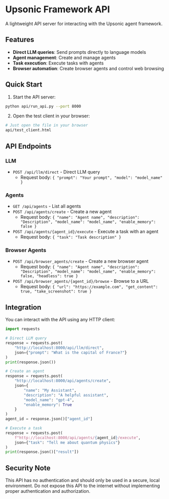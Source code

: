 # Upsonic Framework API

A lightweight API server for interacting with the Upsonic agent framework.

## Features

- **Direct LLM queries**: Send prompts directly to language models
- **Agent management**: Create and manage agents
- **Task execution**: Execute tasks with agents
- **Browser automation**: Create browser agents and control web browsing

## Quick Start

1. Start the API server:

```bash
python api/run_api.py --port 8000
```

2. Open the test client in your browser:

```bash
# Just open the file in your browser
api/test_client.html
```

## API Endpoints

### LLM

- `POST /api/llm/direct` - Direct LLM query
  - Request body: `{ "prompt": "Your prompt", "model": "model_name" }`

### Agents

- `GET /api/agents` - List all agents
- `POST /api/agents/create` - Create a new agent
  - Request body: `{ "name": "Agent name", "description": "Description", "model_name": "model_name", "enable_memory": false }`
- `POST /api/agents/{agent_id}/execute` - Execute a task with an agent
  - Request body: `{ "task": "Task description" }`

### Browser Agents

- `POST /api/browser_agents/create` - Create a new browser agent
  - Request body: `{ "name": "Agent name", "description": "Description", "model_name": "model_name", "enable_memory": false, "headless": true }`
- `POST /api/browser_agents/{agent_id}/browse` - Browse to a URL
  - Request body: `{ "url": "https://example.com", "get_content": true, "take_screenshot": true }`

## Integration

You can interact with the API using any HTTP client:

```python
import requests

# Direct LLM query
response = requests.post(
    "http://localhost:8000/api/llm/direct",
    json={"prompt": "What is the capital of France?"}
)
print(response.json())

# Create an agent
response = requests.post(
    "http://localhost:8000/api/agents/create",
    json={
        "name": "My Assistant",
        "description": "A helpful assistant",
        "model_name": "gpt-4",
        "enable_memory": True
    }
)
agent_id = response.json()["agent_id"]

# Execute a task
response = requests.post(
    f"http://localhost:8000/api/agents/{agent_id}/execute",
    json={"task": "Tell me about quantum physics"}
)
print(response.json()["result"])
```

## Security Note

This API has no authentication and should only be used in a secure, local environment. Do not expose this API to the internet without implementing proper authentication and authorization. 